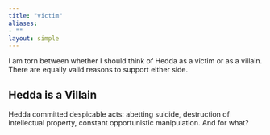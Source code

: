 ```yaml
---
title: "victim"
aliases:
- ""
layout: simple
---
```


I am torn between whether I should think of Hedda as a victim or as a villain. There are equally valid reasons to support either side.

## Hedda is a Villain

Hedda committed despicable acts: abetting suicide, destruction of intellectual property, constant opportunistic manipulation. And for what? 